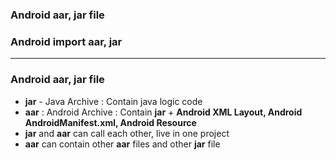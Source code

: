 ### Android aar, jar file
### Android import aar, jar

----------------------------------

### Android aar, jar file

* **jar** - Java Archive : Contain java logic code
* **aar** : Android Archive : Contain **jar** + **Android XML Layout, Android AndroidManifest.xml, Android Resource**
* **jar** and **aar** can call each other, live in one project
* **aar** can contain other **aar** files and other **jar** file



